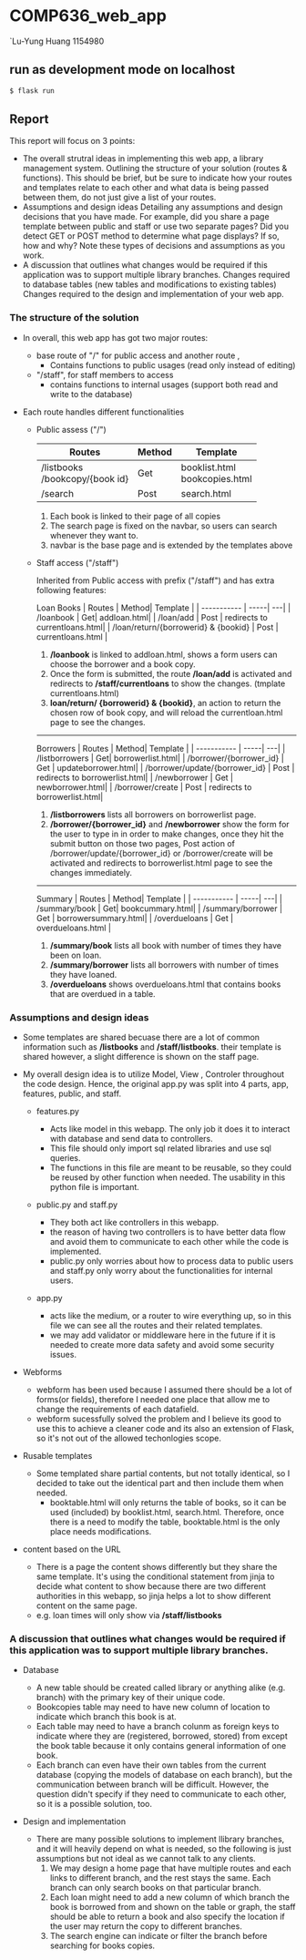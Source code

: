 # COMP636_web_app

`Lu-Yung Huang 1154980

## run as development mode on localhost
```sh
$ flask run
```

## Report

This report will focus on 3 points:
- The overall strutral ideas in implementing this web app, a library management system.
    Outlining the structure of your solution (routes & functions). This should be brief, but be sure to indicate how your routes and templates relate to each other and what data is being passed between them, do not just give a list of your routes.
- Assumptions and design ideas
    Detailing any assumptions and design decisions that you have made. For example, did you share a page template between public and staff or use two separate pages? Did you detect GET or POST method to determine what page displays? If so, how and why? Note these types of decisions and assumptions as you work.
- A discussion that outlines what changes would be required if this application was to support multiple library branches.
    Changes required to database tables (new tables and modifications to existing tables)
    Changes required to the design and implementation of your web app.



### The structure of the solution

- In overall, this web app has got two major routes: 
    - base route of "/" for public access and another route , 
        - Contains functions to public usages (read only instead of editing)
    - "/staff", for staff members to access
        - contains functions to internal usages (support both read and write to the database)

- Each route handles different functionalities


    - Public assess  ("/")

        | Routes | Method| Template |
        | ----------- | -----| ----|
        | /listbooks  <br /> /bookcopy/{book id}| Get|booklist.html <br /> bookcopies.html|
        |/search|Post| search.html|

        1. Each book is linked to their page of all copies 
        2. The search page is fixed on the navbar, so users can search whenever they want to. 
        3. navbar is the base page and is extended by the templates above
        

    - Staff access ("/staff")

        Inherited from Public access with prefix ("/staff") and has extra following features:
        
        Loan Books
        | Routes | Method| Template |
        | ----------- | -----| ---|
        | /loanbook | Get| addloan.html|
        | /loan/add | Post | redirects to currentloans.html|
        | /loan/return/{borrowerid} & {bookid} | Post | currentloans.html |
        

        1. **/loanbook** is linked to addloan.html, shows a form users can choose the borrower and a book copy.
        2. Once the form is submitted, the route **/loan/add** is activated and redirects to **/staff/currentloans** to show the changes. (tmplate currentloans.html)
        3. **loan/return/ {borrowerid} & {bookid}**, an action to return the chosen row of book copy, and will reload the currentloan.html page to see the changes.
        

        ---
        Borrowers 
        | Routes | Method| Template |
        | ----------- | -----| ---|
        | /listborrowers | Get| borrowerlist.html|
        | /borrower/{borrower_id} | Get | updateborrower.html|
        | /borrower/update/{borrower_id} | Post | redirects to borrowerlist.html|
        | /newborrower | Get | newborrower.html|
        | /borrower/create | Post | redirects to borrowerlist.html|
        

        1. **/listborrowers** lists all borrowers on borrowerlist page.
        2. **/borrower/{borrower_id}** and **/newborrower** show the form for the user to type in in order to make changes, once they hit the submit button on those two pages, Post action of /borrower/update/{borrower_id} or /borrower/create will be activated and redirects to borrowerlist.html page to see the changes immediately.

        ---

        Summary 
        | Routes | Method| Template |
        | ----------- | -----| ---|
        | /summary/book | Get| bookcummary.html|
        | /summary/borrower | Get | borrowersummary.html|
        | /overdueloans | Get | overdueloans.html |
        

        1. **/summary/book** lists all book with number of times they have been on loan.
        2. **/summary/borrower** lists all borrowers with number of times they have loaned.
        3. **/overdueloans** shows overdueloans.html that contains books that are overdued in a table.

### Assumptions and design ideas

- Some templates are shared becuase there are a lot of common information such as **/listbooks** and **/staff/listbooks**. their template is shared however, a slight difference is shown on the staff page. 
- My overall design idea is to utilize Model, View , Controler throughout the code design. Hence, the original app.py was split into 4 parts, app, features, public, and staff.

    - features.py
        - Acts like model in this webapp. The only job it does it to interact with database and send data to controllers.
        - This file should only import sql related libraries and use sql queries.
        - The functions in this file are meant to be reusable, so they could be reused by other function when needed. The usability in this python file is important.

    - public.py and staff.py
        - They both act like controllers in this webapp. 
        - the reason of having two controllers is to have better data flow and avoid them to communicate to each other while the code is implemented. 
        - public.py only worries about how to process data to public users and staff.py only worry about the functionalities for internal users. 
    - app.py
        - acts like the medium, or a router to wire everything up, so in this file we can see all the routes and their related templates. 
        - we may add validator or middleware here in the future if it is needed to create more data safety and avoid some security issues. 
- Webforms 
    - webform has been used because I assumed there should be a lot of forms(or fields), therefore I needed one place that allow me to change the requirements of each datafield. 
    - webform sucessfully solved the problem and I believe its good to use this to achieve a cleaner code and its also an extension of Flask, so it's not out of the allowed techonlogies scope.
- Rusable templates
    - Some templated share partial contents, but not totally identical, so I decided to take out the identical part and then include them when needed. 
        - booktable.html will only returns the table of books, so it can be used (included) by booklist.html, search.html. Therefore, once there is a need to modify the table, booktable.html is the only place needs modifications. 
- content based on the URL
    - There is a page the content shows differently but they share the same template. It's using the conditional statement from jinja to decide what content to show because there are two different authorities in this webapp, so jinja helps a lot to show different content on the same page. 
    - e.g. loan times will only show via **/staff/listbooks**

### A discussion that outlines what changes would be required if this application was to support multiple library branches.

- Database
    - A new table should be created called library or anything alike (e.g. branch) with the primary key of their unique code.
    - Bookcopies table may need to have new column of location to indicate which branch this book is at. 
    - Each table may need to have a branch colunm as foreign keys to indicate where they are (registered, borrowed, stored) from except the book table because it only contains general information of one book.
    - Each branch can even have their own tables from the current database (copying the models of database on each branch), but the communication between branch will be difficult. However, the question didn't specify if they need to communicate to each other, so it is a possible solution, too.
    
- Design and implementation
    - There are many possible solutions to implement llibrary branches, and it will heavily depend on what is needed, so the following is just assumptions but not ideal as we cannot talk to any clients. 
        1. We may design a home page that have multiple routes and each links to different branch, and the rest stays the same. Each branch can only search books on that particular branch.
        2. Each loan might need to add a new column of which branch the book is borrowed from and shown on the table or graph, the staff should be able to return a book and also specify the location if the user may return the copy to different branches. 
        3. The search engine can indicate or filter the branch before searching for books copies.
